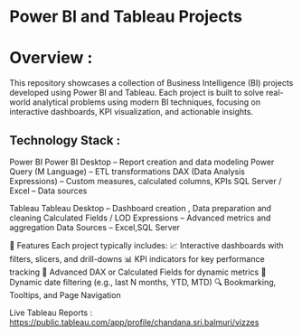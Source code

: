 # Power BI and Tableau Projects

# Overview :
This repository showcases a collection of Business Intelligence (BI) projects developed using Power BI and Tableau. Each project is built to solve real-world analytical problems using modern BI techniques, focusing on interactive dashboards, KPI visualization, and actionable insights.

## Technology Stack :
Power BI
Power BI Desktop – Report creation and data modeling
Power Query (M Language) – ETL transformations
DAX (Data Analysis Expressions) – Custom measures, calculated columns, KPIs
SQL Server / Excel – Data sources

Tableau
Tableau Desktop – Dashboard creation , Data preparation and cleaning
Calculated Fields / LOD Expressions – Advanced metrics and aggregation
Data Sources – Excel,SQL Server

📌 Features
Each project typically includes:
📈 Interactive dashboards with filters, slicers, and drill-downs
📊 KPI indicators for key performance tracking
🧠 Advanced DAX or Calculated Fields for dynamic metrics
🔄 Dynamic date filtering (e.g., last N months, YTD, MTD)
🔍 Bookmarking, Tooltips, and Page Navigation

Live Tableau Reports : https://public.tableau.com/app/profile/chandana.sri.balmuri/vizzes



